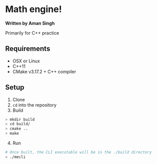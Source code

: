 # Math engine!
**Written by Aman Singh**

Primarily for C++ practice

## Requirements
* OSX or Linux
* C++11
* CMake v3.17.2 + C++ compiler

## Setup

1. Clone
2. `cd` into the repository
3. Build
```bash
> mkdir build
> cd build/
> cmake ..
> make
```
4.  Run
```bash
# Once built, the CLI executable will be in the ./build directory
> ./mecli
```
